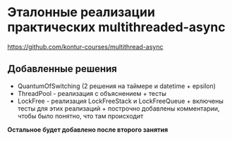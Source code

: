 # Эталонные реализации практических multithreaded-async
https://github.com/kontur-courses/multithread-async
## Добавленные решения
* QuantumOfSwitching (2 решения на таймере и datetime + epsilon)
* ThreadPool - реализация с объяснением + тесты
* LockFree - реализация LockFreeStack и LockFreeQueue + включены тесты для этих реализаций + построчно добавлены комментарии, чтобы было понятно, что там происходит

**Остальное будет добавлено после второго занятия**